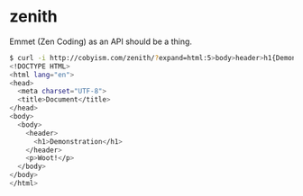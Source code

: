 # zenith

Emmet (Zen Coding) as an API should be a thing.

```sh
$ curl -i http://cobyism.com/zenith/?expand=html:5>body>header>h1{Demonstration}<p{Woot!}
<!DOCTYPE HTML>
<html lang="en">
<head>
  <meta charset="UTF-8">
  <title>Document</title>
</head>
<body>
  <body>
    <header>
      <h1>Demonstration</h1>
    </header>
    <p>Woot!</p>
  </body>
</body>
</html>
```
